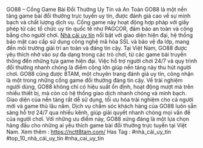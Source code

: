 GO88 – Cổng Game Bài Đổi Thưởng Uy Tín và An Toàn
GO88 là một nền tảng game bài đổi thưởng trực tuyến uy tín, được đánh giá cao về sự minh bạch và chất lượng dịch vụ. Cổng game này hoạt động hợp pháp với giấy phép từ các tổ chức uy tín quốc tế như PAGCOR, đảm bảo an toàn và công bằng cho người chơi. [Nhà cái uy tín](https://nctt8tam.com/) nổi bật với giao diện hiện đại, hệ thống bảo mật cao cấp sử dụng công nghệ mã hóa SSL và bảo vệ đa lớp, mang đến môi trường giải trí an toàn và đáng tin cậy.
Tại Việt Nam, GO88 được yêu thích nhờ vào sự đa dạng trong các trò chơi, từ các game bài truyền thống đến những tựa game hiện đại. Việc hỗ trợ người chơi 24/7 và quy trình đổi thưởng nhanh chóng là điểm cộng lớn giúp nền tảng này thu hút người chơi. GO88 cũng được 8TAM, một chuyên trang đánh giá uy tín, công nhận là một trong những cổng game đổi thưởng đáng tin cậy.
Về trải nghiệm người dùng, GO88 không chỉ có hiệu suất ổn định, hoạt động mượt mà trên nhiều thiết bị, mà còn có hệ thống giao dịch nhanh chóng và minh bạch. Giao diện của nền tảng rất dễ sử dụng, tối ưu hóa trải nghiệm cho cả người mới và game thủ lâu năm. Dịch vụ chăm sóc khách hàng của GO88 luôn sẵn sàng hỗ trợ 24/7 qua nhiều kênh, giúp giải quyết nhanh chóng mọi vấn đề của người chơi.
Với những ưu điểm này, GO88 xứng đáng là một lựa chọn hàng đầu cho những ai yêu thích game bài đổi thưởng trực tuyến tại Việt Nam.
Xem thêm : https://nctt8tam.com/
Has Tag : #nhà_cái_uy_tín #top_10_nhà_cái_uy_tín #nha_cai_uy_tin
